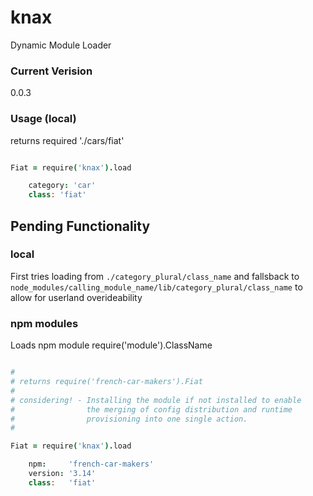 knax
====

Dynamic Module Loader

### Current Verision

0.0.3

### Usage (local)

returns required './cars/fiat'

```coffee

Fiat = require('knax').load

    category: 'car'
    class: 'fiat'

```

Pending Functionality
---------------------

### local

First tries loading from `./category_plural/class_name` and fallsback to `node_modules/calling_module_name/lib/category_plural/class_name` to allow for userland overideability


### npm modules

Loads npm module require('module').ClassName


```coffee

#
# returns require('french-car-makers').Fiat
# 
# considering! - Installing the module if not installed to enable 
#                the merging of config distribution and runtime 
#                provisioning into one single action.
# 

Fiat = require('knax').load

    npm:     'french-car-makers'
    version: '3.14'
    class:   'fiat'

```